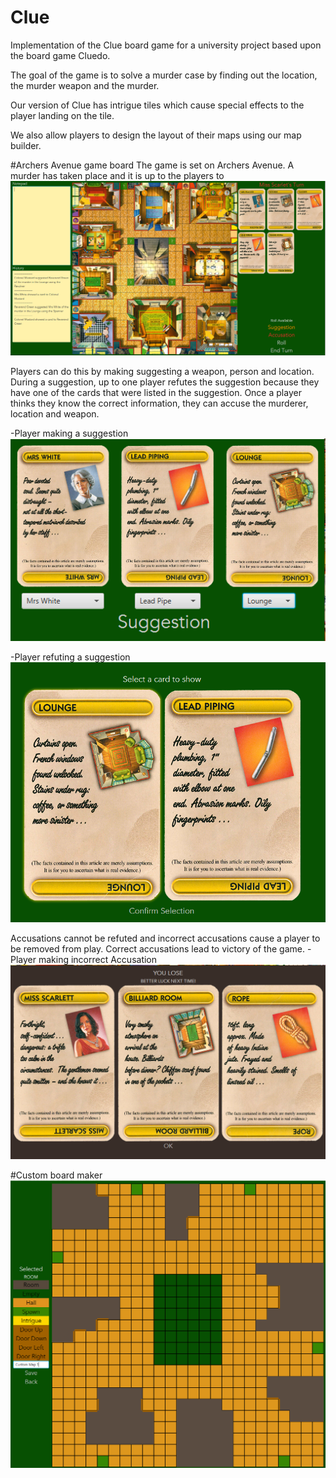 # Clue
Implementation of the Clue board game for a university project based upon the board game Cluedo.

The goal of the game is to solve a murder case by finding out the location, the murder weapon and the murder.

Our version of Clue has intrigue tiles which cause special effects to the player landing on the tile.

We also allow players to design the layout of their maps using our map builder.

#Archers Avenue game board
The game is set on Archers Avenue. A murder has taken place and it is up to the players to 
![Archers Avenue game board](https://github.com/ASoothingEbb/Clue/blob/master/images/ArchersAvenueGame.PNG)

Players can do this by making suggesting a weapon, person and location. During a suggestion, up to one player refutes the suggestion because they have one of the cards that were listed in the suggestion.
Once a player thinks they know the correct information, they can accuse the murderer, location and weapon. 

-Player making a suggestion
![Suggestion](https://github.com/ASoothingEbb/Clue/blob/master/images/Suggestion.PNG)

-Player refuting a suggestion
![Refute Suggestion](https://github.com/ASoothingEbb/Clue/blob/master/images/RefuteSuggestion.PNG)


Accusations cannot be refuted and incorrect accusations cause a player to be removed from play. Correct accusations lead to victory of the game.
-Player making incorrect Accusation
![Accusation](https://github.com/ASoothingEbb/Clue/blob/master/images/Accusation.PNG)




#Custom board maker
![Custom board maker](https://github.com/ASoothingEbb/Clue/blob/master/images/MapBuilder.PNG)
